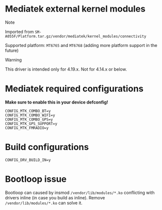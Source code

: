 # Mediatek external kernel modules

> [!NOTE]
> Imported from `SM-A055F/Platform.tar.gz/vendor/mediatek/kernel_modules/connectivity`
>
> Supported platform: `MT6765` and `MT6768` (adding more platform support in the future)

> [!WARNING]
> This driver is intended only for 4.19.x. Not for 4.14.x or below.

# Mediatek required configurations
**Make sure to enable this in your device defconfig!**
```
CONFIG_MTK_COMBO_BT=y
CONFIG_MTK_COMBO_WIFI=y
CONFIG_MTK_COMBO_GPS=y
CONFIG_MTK_GPS_SUPPORT=y
CONFIG_MTK_FMRADIO=y
```

# Build configurations
```
CONFIG_DRV_BUILD_IN=y
```
# Bootloop issue
Bootloop can caused by insmod `/vendor/lib/modules/*.ko` conflicting with drivers inline (in case you build as inline). Remove `/vendor/lib/modules/*.ko` can solve it.